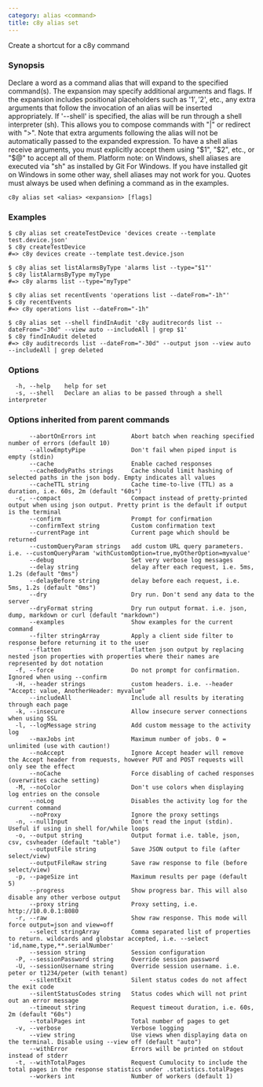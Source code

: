 ```yaml
---
category: alias <command>
title: c8y alias set
---
```

Create a shortcut for a c8y command

### Synopsis

Declare a word as a command alias that will expand to the specified command(s).
The expansion may specify additional arguments and flags. If the expansion
includes positional placeholders such as '$1', '$2', etc., any extra arguments
that follow the invocation of an alias will be inserted appropriately.
If '--shell' is specified, the alias will be run through a shell interpreter (sh). This allows you
to compose commands with "|" or redirect with ">". Note that extra arguments following the alias
will not be automatically passed to the expanded expression. To have a shell alias receive
arguments, you must explicitly accept them using "$1", "$2", etc., or "$@" to accept all of them.
Platform note: on Windows, shell aliases are executed via "sh" as installed by Git For Windows. If
you have installed git on Windows in some other way, shell aliases may not work for you.
Quotes must always be used when defining a command as in the examples.


```
c8y alias set <alias> <expansion> [flags]
```

### Examples

```
$ c8y alias set createTestDevice 'devices create --template test.device.json'
$ c8y createTestDevice
#=> c8y devices create --template test.device.json

$ c8y alias set listAlarmsByType 'alarms list --type="$1"'
$ c8y listAlarmsByType myType
#=> c8y alarms list --type="myType"

$ c8y alias set recentEvents 'operations list --dateFrom="-1h"'
$ c8y recentEvents
#=> c8y operations list --dateFrom="-1h"

$ c8y alias set --shell findInAudit 'c8y auditrecords list --dateFrom="-30d" --view auto --includeAll | grep $1'
$ c8y findInAudit deleted
#=> c8y auditrecords list --dateFrom="-30d" --output json --view auto --includeAll | grep deleted

```

### Options

```
  -h, --help    help for set
  -s, --shell   Declare an alias to be passed through a shell interpreter
```

### Options inherited from parent commands

```
      --abortOnErrors int          Abort batch when reaching specified number of errors (default 10)
      --allowEmptyPipe             Don't fail when piped input is empty (stdin)
      --cache                      Enable cached responses
      --cacheBodyPaths strings     Cache should limit hashing of selected paths in the json body. Empty indicates all values
      --cacheTTL string            Cache time-to-live (TTL) as a duration, i.e. 60s, 2m (default "60s")
  -c, --compact                    Compact instead of pretty-printed output when using json output. Pretty print is the default if output is the terminal
      --confirm                    Prompt for confirmation
      --confirmText string         Custom confirmation text
      --currentPage int            Current page which should be returned
      --customQueryParam strings   add custom URL query parameters. i.e. --customQueryParam 'withCustomOption=true,myOtherOption=myvalue'
      --debug                      Set very verbose log messages
      --delay string               delay after each request, i.e. 5ms, 1.2s (default "0ms")
      --delayBefore string         delay before each request, i.e. 5ms, 1.2s (default "0ms")
      --dry                        Dry run. Don't send any data to the server
      --dryFormat string           Dry run output format. i.e. json, dump, markdown or curl (default "markdown")
      --examples                   Show examples for the current command
      --filter stringArray         Apply a client side filter to response before returning it to the user
      --flatten                    flatten json output by replacing nested json properties with properties where their names are represented by dot notation
  -f, --force                      Do not prompt for confirmation. Ignored when using --confirm
  -H, --header strings             custom headers. i.e. --header "Accept: value, AnotherHeader: myvalue"
      --includeAll                 Include all results by iterating through each page
  -k, --insecure                   Allow insecure server connections when using SSL
  -l, --logMessage string          Add custom message to the activity log
      --maxJobs int                Maximum number of jobs. 0 = unlimited (use with caution!)
      --noAccept                   Ignore Accept header will remove the Accept header from requests, however PUT and POST requests will only see the effect
      --noCache                    Force disabling of cached responses (overwrites cache setting)
  -M, --noColor                    Don't use colors when displaying log entries on the console
      --noLog                      Disables the activity log for the current command
      --noProxy                    Ignore the proxy settings
  -n, --nullInput                  Don't read the input (stdin). Useful if using in shell for/while loops
  -o, --output string              Output format i.e. table, json, csv, csvheader (default "table")
      --outputFile string          Save JSON output to file (after select/view)
      --outputFileRaw string       Save raw response to file (before select/view)
  -p, --pageSize int               Maximum results per page (default 5)
      --progress                   Show progress bar. This will also disable any other verbose output
      --proxy string               Proxy setting, i.e. http://10.0.0.1:8080
  -r, --raw                        Show raw response. This mode will force output=json and view=off
      --select stringArray         Comma separated list of properties to return. wildcards and globstar accepted, i.e. --select 'id,name,type,**.serialNumber'
      --session string             Session configuration
  -P, --sessionPassword string     Override session password
  -U, --sessionUsername string     Override session username. i.e. peter or t1234/peter (with tenant)
      --silentExit                 Silent status codes do not affect the exit code
      --silentStatusCodes string   Status codes which will not print out an error message
      --timeout string             Request timeout duration, i.e. 60s, 2m (default "60s")
      --totalPages int             Total number of pages to get
  -v, --verbose                    Verbose logging
      --view string                Use views when displaying data on the terminal. Disable using --view off (default "auto")
      --withError                  Errors will be printed on stdout instead of stderr
  -t, --withTotalPages             Request Cumulocity to include the total pages in the response statistics under .statistics.totalPages
      --workers int                Number of workers (default 1)
```


